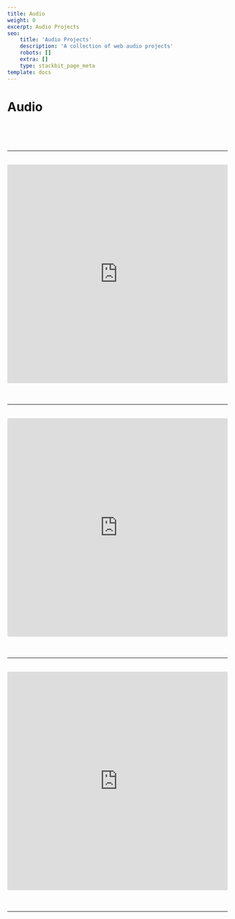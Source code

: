 ```yaml
---
title: Audio
weight: 0
excerpt: Audio Projects
seo:
    title: 'Audio Projects'
    description: 'A collection of web audio projects'
    robots: []
    extra: []
    type: stackbit_page_meta
template: docs
---
```


# Audio


<br>
<br>
<br>
<hr>
<br>
<iframe width="100%" height="500" frameborder="0"
src="https://observablehq.com/embed/@bgoonz/mode-lighting/2?cell=*"></iframe>
<br>
<br>

<br>
<hr>
<br>

<iframe src="https://codesandbox.io/embed/iframe-inception-forked-9szxx?fontsize=14&hidenavigation=1&theme=dark"
style="width:100%; height:500px; border:0; border-radius: 4px; overflow:hidden;"
title="iframe inception (forked)"
allow="accelerometer; ambient-light-sensor; camera; encrypted-media; geolocation; gyroscope; hid; microphone; midi; payment; usb; vr; xr-spatial-tracking"
sandbox="allow-forms allow-modals allow-popups allow-presentation allow-same-origin allow-scripts"
></iframe>  
<br>
<br>
<br>
<hr>
<br>
<iframe src="https://codesandbox.io/embed/iframe-inception-forked-xgxge?fontsize=14&hidenavigation=1&theme=dark"
style="width:100%; height:500px; border:0; border-radius: 4px; overflow:hidden;"
title="iframe inception (forked)"
allow="accelerometer; ambient-light-sensor; camera; encrypted-media; geolocation; gyroscope; hid; microphone; midi; payment; usb; vr; xr-spatial-tracking"
sandbox="allow-forms allow-modals allow-popups allow-presentation allow-same-origin allow-scripts"
></iframe>   

<br>
<br>
<br>
<hr>
<br>
